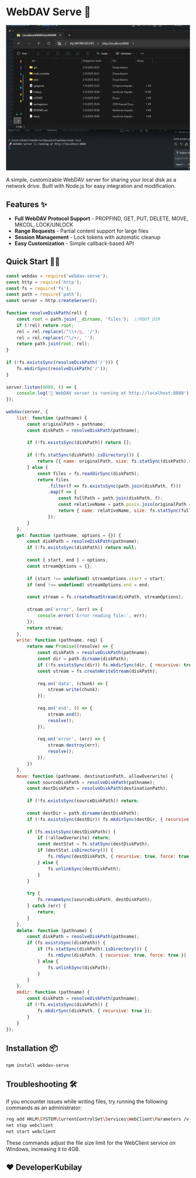 # WebDAV Serve 🚀

![](https://raw.githubusercontent.com/DeveloperKubilay/WebDav-serve/refs/heads/main/tests/image.png)

A simple, customizable WebDAV server for sharing your local disk as a network drive. Built with Node.js for easy integration and modification.

## Features ✨

- **Full WebDAV Protocol Support** - PROPFIND, GET, PUT, DELETE, MOVE, MKCOL, LOCK/UNLOCK
- **Range Requests** - Partial content support for large files
- **Session Management** - Lock tokens with automatic cleanup
- **Easy Customization** - Simple callback-based API

## Quick Start 🏃‍♂️

```javascript
const webdav = require('webdav-serve');
const http = require('http');
const fs = require('fs');
const path = require('path');
const server = http.createServer();

function resolveDiskPath(rel) {
    const root = path.join(__dirname, 'files');  //ROOT_DIR
    if (!rel) return root;
    rel = rel.replace(/^\\+/g, '/');
    rel = rel.replace(/^\/+/, '');
    return path.join(root, rel);
}

if (!fs.existsSync(resolveDiskPath('/'))) {
    fs.mkdirSync(resolveDiskPath('/'));
}

server.listen(8080, () => {
    console.log('🚀 WebDAV server is running at http://localhost:8080');
});

webdav(server, {
    list: function (pathname) {
        const originalPath = pathname;
        const diskPath = resolveDiskPath(pathname);

        if (!fs.existsSync(diskPath)) return [];

        if (!fs.statSync(diskPath).isDirectory()) {
            return [{ name: originalPath, size: fs.statSync(diskPath).size, type: 'file', lastmod: fs.statSync(diskPath).mtime }];
        } else {
            const files = fs.readdirSync(diskPath);
            return files
                .filter(f => fs.existsSync(path.join(diskPath, f)))
                .map(f => {
                    const fullPath = path.join(diskPath, f);
                    const relativeName = path.posix.join(originalPath === '/' ? '/' : originalPath.replace(/\/$/, ''), f).replace(/\/+/g, '/');
                    return { name: relativeName, size: fs.statSync(fullPath).size, type: fs.statSync(fullPath).isDirectory() ? 'directory' : 'file', lastmod: fs.statSync(fullPath).mtime };
                });
        }
    },
    get: function (pathname, options = {}) {
        const diskPath = resolveDiskPath(pathname);
        if (!fs.existsSync(diskPath)) return null;
        
        const { start, end } = options;
        const streamOptions = {};
        
        if (start !== undefined) streamOptions.start = start;
        if (end !== undefined) streamOptions.end = end;
        
        const stream = fs.createReadStream(diskPath, streamOptions);
        
        stream.on('error', (err) => {
            console.error('Error reading file:', err);
        });
        return stream;
    },
    write: function (pathname, req) {
        return new Promise((resolve) => {
            const diskPath = resolveDiskPath(pathname);
            const dir = path.dirname(diskPath);
            if (!fs.existsSync(dir)) fs.mkdirSync(dir, { recursive: true });
            const stream = fs.createWriteStream(diskPath);

            req.on('data', (chunk) => {
                stream.write(chunk);
            });

            req.on('end', () => {
                stream.end();
                resolve();
            });

            req.on('error', (err) => {
                stream.destroy(err);
                resolve();
            });
        })
    },
    move: function (pathname, destinationPath, allowOverwrite) {
        const sourceDiskPath = resolveDiskPath(pathname);
        const destDiskPath = resolveDiskPath(destinationPath);

        if (!fs.existsSync(sourceDiskPath)) return;

        const destDir = path.dirname(destDiskPath);
        if (!fs.existsSync(destDir)) fs.mkdirSync(destDir, { recursive: true });

        if (fs.existsSync(destDiskPath)) {
            if (!allowOverwrite) return;
            const destStat = fs.statSync(destDiskPath);
            if (destStat.isDirectory()) {
                fs.rmSync(destDiskPath, { recursive: true, force: true });
            } else {
                fs.unlinkSync(destDiskPath);
            }
        }

        try {
            fs.renameSync(sourceDiskPath, destDiskPath);
        } catch (err) {
            return;
        }
    },
    delete: function (pathname) {
        const diskPath = resolveDiskPath(pathname);
        if (fs.existsSync(diskPath)) {
            if (fs.statSync(diskPath).isDirectory()) {
                fs.rmSync(diskPath, { recursive: true, force: true })
            } else {
                fs.unlinkSync(diskPath);
            }
        }
    },
    mkdir: function (pathname) {
        const diskPath = resolveDiskPath(pathname);
        if (!fs.existsSync(diskPath)) {
            fs.mkdirSync(diskPath, { recursive: true });
        }
    }
});
```
## Installation 📦

```bash
npm install webdav-serve
```

## Troubleshooting 🛠️

If you encounter issues while writing files, try running the following commands as an administrator:

```bash
reg add HKLM\SYSTEM\CurrentControlSet\Services\WebClient\Parameters /v FileSizeLimitInBytes /t REG_DWORD /d 4294967295 /f
net stop webclient
net start webclient
```
These commands adjust the file size limit for the WebClient service on Windows, increasing it to 4GB.


## ❤️ DeveloperKubilay
